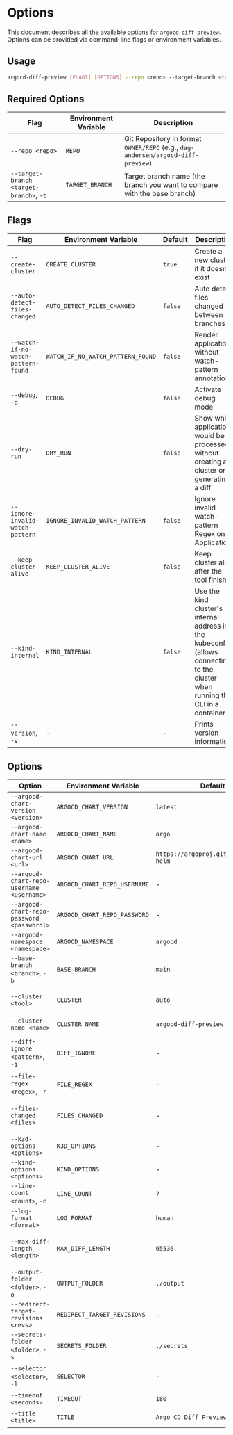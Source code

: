 # Options

This document describes all the available options for `argocd-diff-preview`. Options can be provided via command-line flags or environment variables.

## Usage

```bash
argocd-diff-preview [FLAGS] [OPTIONS] --repo <repo> --target-branch <target-branch>
```

## Required Options

| Flag                                    | Environment Variable | Description                                                                      |
| --------------------------------------- | -------------------- | -------------------------------------------------------------------------------- |
| `--repo <repo>`                         | `REPO`               | Git Repository in format `OWNER/REPO` (e.g., `dag-andersen/argocd-diff-preview`) |
| `--target-branch <target-branch>`, `-t` | `TARGET_BRANCH`      | Target branch name (the branch you want to compare with the base branch)         |

## Flags

| Flag                                | Environment Variable              | Default | Description                                                                                                                      |
| ----------------------------------- | --------------------------------- | ------- | -------------------------------------------------------------------------------------------------------------------------------- |
| `--create-cluster`                  | `CREATE_CLUSTER`                  | `true`  | Create a new cluster if it doesn't exist                                                                                         |
| `--auto-detect-files-changed`       | `AUTO_DETECT_FILES_CHANGED`       | `false` | Auto detect files changed between branches                                                                                       |
| `--watch-if-no-watch-pattern-found` | `WATCH_IF_NO_WATCH_PATTERN_FOUND` | `false` | Render applications without watch-pattern annotation                                                                             |
| `--debug`, `-d`                     | `DEBUG`                           | `false` | Activate debug mode                                                                                                              |
| `--dry-run`                         | `DRY_RUN`                         | `false` | Show which applications would be processed without creating a cluster or generating a diff                                       |
| `--ignore-invalid-watch-pattern`    | `IGNORE_INVALID_WATCH_PATTERN`    | `false` | Ignore invalid watch-pattern Regex on Applications                                                                               |
| `--keep-cluster-alive`              | `KEEP_CLUSTER_ALIVE`              | `false` | Keep cluster alive after the tool finishes                                                                                       |
| `--kind-internal`                   | `KIND_INTERNAL`                   | `false` | Use the kind cluster's internal address in the kubeconfig (allows connecting to the cluster when running the CLI in a container) |
| `--version`, `-v`                   | -                                 | -       | Prints version information                                                                                                       |

## Options

| Option                                     | Environment Variable         | Default                                | Description                                                                         |
| ------------------------------------------ | ---------------------------- | -------------------------------------- | ----------------------------------------------------------------------------------- |
| `--argocd-chart-version <version>`         | `ARGOCD_CHART_VERSION`       | `latest`                               | Argo CD Helm Chart version                                                          |
| `--argocd-chart-name <name>`               | `ARGOCD_CHART_NAME`          | `argo`                                 | Argo CD Helm Chart name                                                             |
| `--argocd-chart-url <url>`                 | `ARGOCD_CHART_URL`           | `https://argoproj.github.io/argo-helm` | Argo CD Helm Chart URL                                                              |
| `--argocd-chart-repo-username <username>`  | `ARGOCD_CHART_REPO_USERNAME` | -                                      | Argo CD Helm Chart Private repository username                                      |
| `--argocd-chart-repo-password <passwordl>` | `ARGOCD_CHART_REPO_PASSWORD` | -                                      | Argo CD Helm Chart Private repository password                                      |
| `--argocd-namespace <namespace>`           | `ARGOCD_NAMESPACE`           | `argocd`                               | Namespace to use for Argo CD                                                        |
| `--base-branch <branch>`, `-b`             | `BASE_BRANCH`                | `main`                                 | Base branch name                                                                    |
| `--cluster <tool>`                         | `CLUSTER`                    | `auto`                                 | Local cluster tool. Options: `kind`, `minikube`, `k3d`, `auto`                      |
| `--cluster-name <name>`                    | `CLUSTER_NAME`               | `argocd-diff-preview`                  | Cluster name (only for kind & k3d)                                                  |
| `--diff-ignore <pattern>`, `-i`            | `DIFF_IGNORE`                | -                                      | Ignore lines in diff. Example: `v[1,9]+.[1,9]+.[1,9]+` for ignoring version changes |
| `--file-regex <regex>`, `-r`               | `FILE_REGEX`                 | -                                      | Regex to filter files. Example: `/apps_.*\.yaml`                                    |
| `--files-changed <files>`                  | `FILES_CHANGED`              | -                                      | List of files changed between branches (comma, space or newline separated)          |
| `--k3d-options <options>`                  | `K3D_OPTIONS`                | -                                      | k3d options (only for k3d)                                                          |
| `--kind-options <options>`                 | `KIND_OPTIONS`               | -                                      | kind options (only for kind)                                                        |
| `--line-count <count>`, `-c`               | `LINE_COUNT`                 | `7`                                    | Generate diffs with \<n\> lines of context                                          |
| `--log-format <format>`                    | `LOG_FORMAT`                 | `human`                                | Log format. Options: `human`, `json`                                                |
| `--max-diff-length <length>`               | `MAX_DIFF_LENGTH`            | `65536`                                | Max diff message character count (only limits the generated Markdown file)          |
| `--output-folder <folder>`, `-o`           | `OUTPUT_FOLDER`              | `./output`                             | Output folder where the diff will be saved                                          |
| `--redirect-target-revisions <revs>`       | `REDIRECT_TARGET_REVISIONS`  | -                                      | List of target revisions to redirect                                                |
| `--secrets-folder <folder>`, `-s`          | `SECRETS_FOLDER`             | `./secrets`                            | Secrets folder where the secrets are read from                                      |
| `--selector <selector>`, `-l`              | `SELECTOR`                   | -                                      | Label selector to filter on (e.g., `key1=value1,key2=value2`)                       |
| `--timeout <seconds>`                      | `TIMEOUT`                    | `180`                                  | Set timeout in seconds                                                              |
| `--title <title>`                          | `TITLE`                      | `Argo CD Diff Preview`                 | Custom title for the markdown output                                                |
